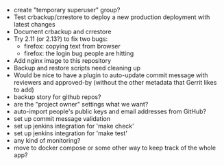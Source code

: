* create "temporary superuser" group?
* Test crbackup/crrestore to deploy a new production deployment with latest
  changes
* Document crbackup and crrestore
* Try 2.11 (or 2.13?) to fix two bugs:
  - firefox: copying text from browser
  - firefox: the login bug people are hitting
* Add nginx image to this repository
* Backup and restore scripts need cleaning up
* Would be nice to have a plugin to auto-update commit message with reviewers
  and approved-by (without the other metadata that Gerrit likes to add)
* backup story for github repos?
* are the "project owner" settings what we want?
* auto-import people's public keys and email addresses from GitHub?
* set up commit message validation
* set up jenkins integration for 'make check'
* set up jenkins integration for 'make test'
* any kind of monitoring?
* move to docker compose or some other way to keep track of the whole app?
